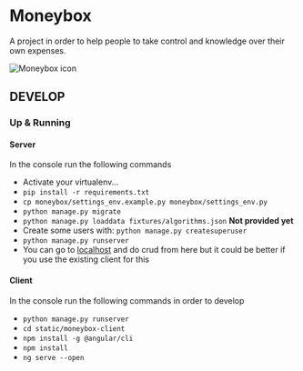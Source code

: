 # Moneybox

A project in order to help people to take control and knowledge over their own expenses.

![Moneybox icon](master/static/img/money-box.png)

## DEVELOP 

### Up & Running

#### Server

In the console run the following commands

+ Activate your virtualenv...
+ `pip install -r requirements.txt`
+ `cp moneybox/settings_env.example.py moneybox/settings_env.py`
+ `python manage.py migrate`
+ `python manage.py loaddata fixtures/algorithms.json`  **Not provided yet**
+ Create some users with: `python manage.py createsuperuser`
+ `python manage.py runserver`
+ You can go to [localhost](http://localhost:8000/admin) and do crud from here but it could be better if you use the existing client for this

#### Client

In the console run the following commands in order to develop

+ `python manage.py runserver`
+ `cd static/moneybox-client`
+ `npm install -g @angular/cli`
+ `npm install`
+ `ng serve --open`
